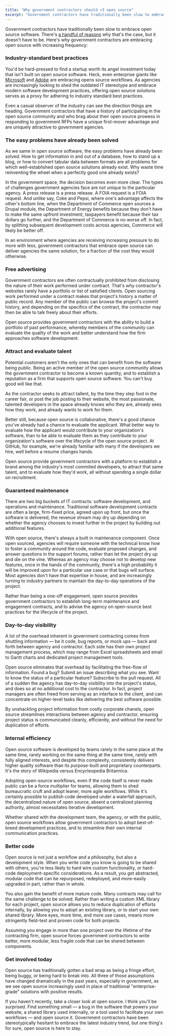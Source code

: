 ```yaml
---
title: "Why government contractors should <3 open source"
excerpt: "Government contractors have traditionally been slow to embrace open source software. Here's why government contractors are embracing open source with increasing frequency."
---
```


Government contractors have traditionally been slow to embrace open source software. There's [a handful of reasons](#) why that's the case, but it doesn't have to be. Here's why government contractors are embracing open source with increasing frequency:

### Industry-standard best practices

You'd be hard-pressed to find a startup worth its angel investment today that isn't built on open source software. Heck, even enterprise giants like [Microsoft](#) and [Adobe](#) are embracing opens source workflows. As agencies are increasingly looking to shed the outdated IT stereotype and embrace modern software development practices, offering open source solutions serves as a proxy for adhering to industry standard best practices.

Even a casual observer of the industry can see the direction things are heading. Government contractors that have a history of participating in the open source community and who brag about their open source prowess in responding to government RFPs have a unique first-mover advantage and are uniquely attractive to government agencies.

### The easy problems have already been solved

As we same in open source software, the easy problems have already been solved. How to get information in and out of a database, how to stand up a blog, or how to convert tabular data between formats are all problems for which well-established open source solutions already exist. Why waste time reinventing the wheel when a perfectly good one already exists?

In the government space, the decision becomes even more clear. The types of challenges government agencies face are not unique to the particular agency. A press release is a press release. A FOIA request is a FOIA request. And unlike say, Coke and Pepsi, where one's advantage affects the other's bottom line, when the Department of Commerce open sources a Drupal module, the Department of Energy benefits because they don't have to make the same upfront investment, taxpayers benefit because their tax dollars go further, and the Department of Commerce is no worse off. In fact, by splitting subsequent development costs across agencies, Commerce will likely be better off.

In an environment where agencies are receiving increasing pressure to do more with less, government contractors that embrace open source can deliver agencies the same solution, for a fraction of the cost they would otherwise.

### Free advertising

Government contractors are often contractually prohibited from disclosing the nature of their work performed under contract. That's why contractor's websites rarely have a portfolio or list of satisfied clients. Open sourcing work performed under a contract makes that project's history a matter of public record. Any member of the public can browse the project's commit history, and depending on the specifics of the contract, the contractor may then be able to talk freely about their efforts.

Open source provides government contractors with the ability to build a portfolio of past performance, whereby members of the community can evaluate the quality of the work and better understand how the firm approaches software development.

### Attract and evaluate talent

Potential customers aren't the only ones that can benefit from the software being public. Being an active member of the open source community allows the government contractor to become a known quantity, and to establish a reputation as a firm that supports open source software. You can't buy good will like that.

As the contractor seeks to attract tallent, by the time they step foot in the career fair, or post the job posting to their website, the most passionate, talented developers in the space already knows who they are, already sees how they work, and already wants to work for them.

Better still, because open source is collaborative, there's a good chance you've already had a chance to evaluate the applicant. What better way to evaluate how the applicant would contribute to your organization's software, than to be able to evaluate them as they contribute to your organization's software over the lifecycle of the open source project. At GitHub, for example, we're already familiar with many if the developers we hire, well before a resume changes hands.

Open source provide government contractors with a platform to establish a brand among the industry's most commited developers, to attract that same talent, and to evaluate how they'd work, all without spending a single dollar on recruitment.

### Guaranteed maintenance

There are two big buckets of IT contracts: software development, and operations and maintenance. Traditional software development contracts are often a large, firm-fixed price, agreed upon up front, but once the software is delivered, the revenue stream may dry up depending on whether the agency chooses to invest further in the project by building out additional features.

With open source, there's always a built in maintenance component. Once open sourced, agencies will require someone with the technical know how to foster a community around the code, evaluate proposed changes, and answer questions in the support forums, rather than let the project dry up and die on the vine. Whereas an agency may choose not to develop new features, once in the hands of the community, there's a high probability it will be improved upon for a particular use case or that bugs will surface. Most agencies don't have that expertise in house, and are increasingly turning to industry partners to maintain the day-to-day operations of the project.

Rather than being a one-off engagement, open source provides government contractors to establish long-term maintenance and engagement contracts, and to advise the agency on open-source best practices for the lifecycle of the project.

### Day-to-day visibility

A lot of the overhead inherent in government contracting comes from shuttling information — be it code, bug reports, or mock ups — back and forth between agency and contractor. Each side has their own project management process, which may range from Excel spreadsheets and email to Gantt charts and dedicated project management tools.

Open source eliminates that overhead by facilitating the free-flow of information. Found a bug? Submit an issue describing what you see. Want to know the status of a particular feature? Subscribe to the pull request. All of a sudden the agency has day-to-day visibility into the project's status, and does so at no additional cost to the contractor. In fact, project managers are often freed from serving as an interface to the client, and can concentrate on higher-level tasks like delivering the best software possible.

By unshackling project information from costly corporate chanels, open source streamlines interactions between agency and contractor, ensuring project status is communicated cleanly, efficiently, and without the need for duplication of efforts.

### Internal efficiency

Open source software is developed by teams rarely in the same place at the same time, rarely working on the same thing at the same time, rarely with fully aligned interests, and despite this complexity, consistently delivers higher quality software than its purpose-built and proprietary counterparts. It's the story of Wikipedia versus Encycleopedia Britannica.

Adopting open-source workflows, even if the code itself is never made public can be a force multiplier for teams, allowing them to shed bureaucratic cruft and adopt leaner, more agile workflows. While it's certainly possible to publish code developed under a waterfall approach, the decentralized nature of open source, absent a centralized planning authority, almost necessitates iterative development.

Whether shared with the development team, the agency, or with the public, open source workflows allow government contractors to adopt best-of-breed development practices, and to streamline their own internal communication practices.

### Better code

Open source is not just a workflow and a philosophy, but also a development style. When you write code you know is going to be shared with others, you're less likely to hard wire custom functionality, or hard-code deployment-specific considerations. As a result, you get abstracted, modular code that can be repurposed, redeployed, and more-easily upgraded in part, rather than in whole.

You also gain the benefit of more mature code. Many contracts may call for the same challenge to be solved. Rather than writing a custom XML library for each project, open source allows you to reduce duplication of efforts internally, by allowing you to adopt an existing library, or to start your own shared library. More eyes, more time, and more use cases, means more stringently field-test and proven code for both projects.

Assuming you engage in more than one project over the lifetime of the contracting firm, open source forces government contractors to write better, more modular, less fragile code that can be shared between components.

### Get involved today

Open source has traditionally gotten a bad wrap as being a fringe effort, being buggy, or being hard to break into. All three of those assumptions have changed dramatically in the past years, especially in government, as we see open source increasingly used in place of traditional "enterprise-grade" solutions with positive results.

If you haven't recently, take a closer look at open source. I think you'll be surprised. Find something small — a bug in the software that powers your website, a shared library used internally, or a tool used to facilitate your own workflows — and open source it. Government contractors have been stereotypically hesitant to embrace the latest industry trend, but one thing's for sure, open source is here to stay.
